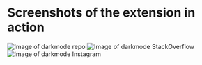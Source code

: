 # Screenshots of the extension in action
![Image of darkmode repo](https://i.imgur.com/xXHMDx7.png)
![Image of darkmode StackOverflow](https://i.imgur.com/oAscb78.png)
![Image of darkmode Instagram](https://i.imgur.com/ldaj5ua.jpg)